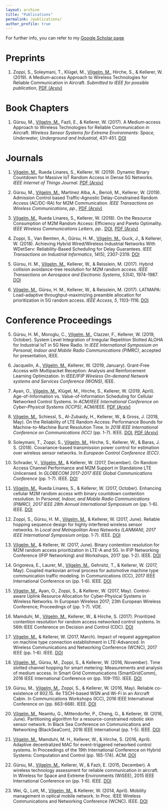 ```yaml
---
layout: archive
title: "Publications"
permalink: /publications/
author_profile: true
---
```


For further info, you can refer to my <u><a href="https://scholar.google.de/citations?user=MxXPgfAAAAAJ&hl=en">Google Scholar page</a></u>

# Preprints

1. Zoppi, S., Soleymani, T., Klügel, M., <u>Vilgelm, M.</u>, Hirche, S., & Kellerer, W. (2019). A Medium‐access Approach to Wireless Technologies for Reliable Communication in Aircraft. _Submitted to IEEE for possible publication_, <u><a href="https://arxiv.org/pdf/1907.07018.pdf">PDF (Arxiv)</a></u> 

# Book Chapters

1. Gürsu, M., <u>Vilgelm, M.</u>, Fazli, E., & Kellerer, W. (2017). A Medium‐access Approach to Wireless Technologies for Reliable Communication in Aircraft. _Wireless Sensor Systems for Extreme Environments: Space, Underwater, Underground and Industrial_, 431-451. <u><a href="https://doi.org/10.1002/9781119126492.ch20">DOI</a></u>

# Journals

1. <u>Vilgelm, M.</u>, Rueda Linares, S., Kellerer, W. (2019). Dynamic Binary Countdown for Massive IoT Random Access in Dense 5G Networks. _IEEE Internet of Things Journal_. <u><a href="https://arxiv.org/pdf/1904.08705.pdf">PDF (Arxiv)</a></u> 

1. Gürsu, M., <u>Vilgelm, M.</u>, Martinez Alba, A., Berioli, M., Kellerer, W. (2019). Admission Control based Traffic-Agnostic Delay-Constrained Random Access (AC/DC-RA) for M2M Communication. _IEEE Transactions on Wireless Communications_, _pp._, <u><a href="https://arxiv.org/pdf/1903.11320.pdf">PDF (Arxiv)</a></u>

2. <u>Vilgelm, M.</u>, Rueda Linares, S., Kellerer, W. (2018). On the Resource Consumption of M2M Random Access: Efficiency and Pareto Optimality. _IEEE Wireless Communications Letters_, _pp._. <u><a href="https://doi.org/10.1109/LWC.2018.2886892">DOI</a></u>, <u><a href="https://arxiv.org/pdf/1811.02249.pdf">PDF (Arxiv)</a></u> 

3. Zoppi, S., Van Bemten, A., Gürsu, H. M., <u>Vilgelm, M.</u>, Guck, J., & Kellerer, W. (2018). Achieving Hybrid Wired/Wireless Industrial Networks With WDetServ: Reliability-Based Scheduling for Delay Guarantees. _IEEE Transactions on Industrial Informatics_, _14_(5), 2307-2319. <u><a href="https://doi.org/10.1109/TII.2018.2803122">DOI</a></u>

4. Gürsu, H. M., <u>Vilgelm, M.</u>, Kellerer, W., & Reisslein, M. (2017). Hybrid collision avoidance-tree resolution for M2M random access. _IEEE Transactions on Aerospace and Electronic Systems_, _53_(4), 1974-1987. <u><a href="https://doi.org/10.1109/TAES.2017.2677839">DOI</a></u>

5. <u>Vilgelm, M.</u>, Gürsu, H. M., Kellerer, W., & Reisslein, M. (2017). LATMAPA: Load-adaptive throughput-maximizing preamble allocation for prioritization in 5G random access. _IEEE Access_, _5_, 1103-1116. <u><a href="https://doi.org/10.1109/ACCESS.2017.2651170">DOI</a></u>

# Conference Proceedings

5. Gürsu, H. M., Moroglu, C., <u>Vilgelm, M.</u>, Clazzer, F., Kellerer, W. (2019, October). System Level Integration of Irregular Repetition Slotted ALOHA for Industrial IoT in 5G New Radio. In _IEEE International Symposium on Personal, Indoor and Mobile Radio Communications (PIMRC)_, accepted for presentation, IEEE.

5. Jacquelin, A., <u>Vilgelm, M.</u>, Kellerer, W. (2019, January). Grant-Free Access with Multipacket Reception: Analysis and Reinforcement Learning Optimization. In _IEEE/IFIP Wireless On-demand Network systems and Services Conference (WONS)_, IEEE.

5. Ayan, O., <u>Vilgelm, M.</u>, Klügel, M., Hirche, S., Kellerer, W. (2019, April). Age-of-Information vs. Value-of-Information Scheduling for Cellular Networked Control Systems. In _ACM/IEEE International Conference on Cyber-Physical Systems (ICCPS)_, ACM/IEEE. <u><a href="https://arxiv.org/pdf/1903.05356.pdf">PDF (Arxiv)</a></u> 

5. <u>Vilgelm, M.</u>, Schiessl, S., Al-Zubaidy, H., Kellerer, W., & Gross, J. (2018, May). On the Reliability of LTE Random Access: Performance Bounds for Machine-to-Machine Burst Resolution Time. In _2018 IEEE International Conference on Communications (ICC)_ (pp. 1-7). IEEE. <u><a href="https://doi.org/10.1109/ICC.2018.8422323">DOI</a></u>, <u><a href="https://arxiv.org/pdf/1712.02055.pdf">PDF (Arxiv)</a></u> 

6. Soleymani, T., Zoppi, S., <u>Vilgelm, M.</u>, Hirche, S., Kellerer, W., & Baras, J. S. (2018). Covariance-based transmission power control for estimation over wireless sensor networks. In _European Control Conference (ECC)_.

7. Schrader, V., <u>Vilgelm, M.</u>, & Kellerer, W. (2017, December). On Random Access Channel Performance and M2M Support in Standalone LTE Unlicensed. In _GLOBECOM 2017-2017 IEEE Global Communications Conference_ (pp. 1-7). IEEE. <u><a href="https://doi.org/10.1109/GLOCOM.2017.8254689">DOI</a></u>

8. <u>Vilgelm, M.</u>, Rueda Linares, S., & Kellerer, W. (2017, October). Enhancing cellular M2M random access with binary countdown contention resolution. In _Personal, Indoor, and Mobile Radio Communications (PIMRC), 2017 IEEE 28th Annual International Symposium on_ (pp. 1-6). IEEE. <u><a href="https://doi.org/10.1109/PIMRC.2017.8292435">DOI</a></u>

9. Zoppi, S., Gürsu, H. M., <u>Vilgelm, M.</u>, & Kellerer, W. (2017, June). Reliable hopping sequence design for highly interfered wireless sensor networks. In _Local and Metropolitan Area Networks (LANMAN), 2017 IEEE International Symposium on_(pp. 1-7). IEEE. <u><a href="https://doi.org/10.1109/LANMAN.2017.7972164">DOI</a></u>

10. <u>Vilgelm, M.</u>, & Kellerer, W. (2017, June). Binary contention resolution for M2M random access prioritization in LTE-A and 5G. In IFIP Networking Conference (IFIP Networking) and Workshops, 2017 (pp. 1-2). IEEE. <u><a href="https://doi.org/10.23919/IFIPNetworking.2017.8264872">DOI</a></u>

11. Grigoreva, E., Laurer, M., <u>Vilgelm, M.</u>, Gehrsitz, T., & Kellerer, W. (2017, May). Coupled markovian arrival process for automotive machine type communication traffic modeling. In Communications (ICC), 2017 IEEE International Conference on (pp. 1-6). IEEE. <u><a href="https://doi.org/10.1109/ICC.2017.7996498">DOI</a></u>

12. <u>Vilgelm, M.</u>, Ayan, O., Zoppi, S., & Kellerer, W. (2017, May). Control-aware Uplink Resource Allocation for Cyber-Physical Systems in Wireless Networks. In European Wireless 2017; 23th European Wireless Conference; Proceedings of (pp. 1-7). VDE.

13. Mamduhi, M., <u>Vilgelm, M.</u>, Kellerer, W., & Hirche, S. (2017). Prioritized contention resolution for random access networked control systems. In 56th IEEE Conference on Decision and Control (CDC). <u><a href="https://doi.org/10.1109/CDC.2017.8264667">DOI</a></u>

14. <u>Vilgelm, M.</u>, & Kellerer, W. (2017, March). Impact of request aggregation on machine type connection establishment in LTE-Advanced. In Wireless Communications and Networking Conference (WCNC), 2017 IEEE (pp. 1-6). IEEE. <u><a href="https://doi.org/10.1109/WCNC.2017.7925664">DOI</a></u>

15. <u>Vilgelm, M.</u>, Gürsu, M., Zoppi, S., & Kellerer, W. (2016, November). Time slotted channel hopping for smart metering: Measurements and analysis of medium access. In Smart Grid Communications (SmartGridComm), 2016 IEEE International Conference on (pp. 109-115). IEEE. <u><a href="https://doi.org/10.1109/SmartGridComm.2016.7778747">DOI</a></u>

16. Gürsu, M., <u>Vilgelm, M.</u>, Zoppi, S., & Kellerer, W. (2016, May). Reliable co-existence of 802.15. 4e TSCH-based WSN and Wi-Fi in an Aircraft Cabin. In Communications Workshops (ICC), 2016 IEEE International Conference on (pp. 663-668). IEEE. <u><a href="https://doi.org/10.1109/ICCW.2016.7503863">DOI</a></u>

17. <u>Vilgelm, M.</u>, Neamtu, G., Mittendorfer, P., Cheng, G., & Kellerer, W. (2016, June). Partitioning algorithm for a resource-constrained robotic skin sensor network. In Black Sea Conference on Communications and Networking (BlackSeaCom), 2016 IEEE International (pp. 1-5). IEEE. <u><a href="https://doi.org/10.1109/BlackSeaCom.2016.7901579">DOI</a></u>

18. <u>Vilgelm, M.</u>, Mamduhi, M. H., Kellerer, W., & Hirche, S. (2016, April). Adaptive decentralized MAC for event-triggered networked control systems. In Proceedings of the 19th International Conference on Hybrid Systems: Computation and Control (pp. 165-174). ACM. <u><a href="https://doi.org/10.1145/2883817.2883829">DOI</a></u>

19. Gürsu, M., <u>Vilgelm, M.</u>, Kellerer, W., & Fazlı, E. (2015, December). A wireless technology assessment for reliable communication in aircraft. In Wireless for Space and Extreme Environments (WiSEE), 2015 IEEE International Conference on (pp. 1-6). IEEE. <u><a href="https://doi.org/10.1109/WiSEE.2015.7392987">DOI</a></u>

20. Wei, Q., Lott, M., <u>Vilgelm, M.</u>, & Kellerer, W. (2014, April). Mobility management in optical mobile network. In Proc. IEEE Wireless Communications and Networking Conference (WCNC). IEEE. <u><a href="https://doi.org/10.1109/WCNC.2014.6953013">DOI</a></u>

